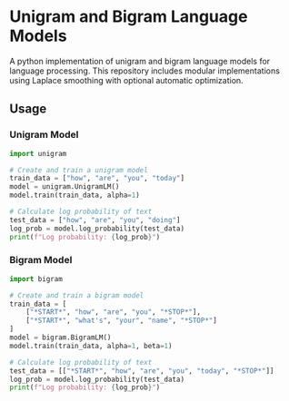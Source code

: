 # Unigram and Bigram Language Models

A python implementation of unigram and bigram language models for language processing. This repository includes modular implementations using Laplace smoothing with optional automatic optimization.

## Usage

### Unigram Model

```python
import unigram

# Create and train a unigram model
train_data = ["how", "are", "you", "today"]
model = unigram.UnigramLM()
model.train(train_data, alpha=1)

# Calculate log probability of text
test_data = ["how", "are", "you", "doing"]
log_prob = model.log_probability(test_data)
print(f"Log probability: {log_prob}")
```

### Bigram Model

```python
import bigram

# Create and train a bigram model
train_data = [
    ["*START*", "how", "are", "you", "*STOP*"],
    ["*START*", "what's", "your", "name", "*STOP*"]
]
model = bigram.BigramLM()
model.train(train_data, alpha=1, beta=1)

# Calculate log probability of text
test_data = [["*START*", "how", "are", "you", "today", "*STOP*"]]
log_prob = model.log_probability(test_data)
print(f"Log probability: {log_prob}")
```
